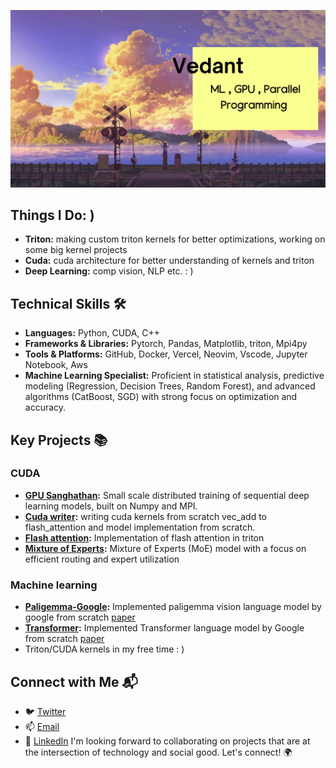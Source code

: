 ![image](https://github.com/ved1beta/ved1beta/blob/main/Vedant.png?raw=true)
## Things I Do: ) 
- **Triton:** making custom triton kernels for better optimizations, working on some big kernel projects
- **Cuda:**  cuda architecture for better understanding of kernels and triton
- **Deep Learning:** comp vision, NLP etc. : ) 
## Technical Skills 🛠️
- **Languages:** Python, CUDA, C++ 
- **Frameworks & Libraries:** Pytorch, Pandas, Matplotlib, triton, Mpi4py
- **Tools & Platforms:** GitHub, Docker, Vercel, Neovim, Vscode, Jupyter Notebook, Aws
- **Machine Learning Specialist:** Proficient in statistical analysis, predictive modeling (Regression, Decision Trees, Random Forest), and advanced algorithms (CatBoost, SGD) with strong focus on optimization and accuracy.
## Key Projects 📚
### CUDA
- **[GPU Sanghathan](https://github.com/ved1beta/GPU-sanghathan):** Small scale distributed training of sequential deep learning models, built on Numpy and MPI.
- **[Cuda writer](https://github.com/ved1beta/Cuda_writer):** writing cuda kernels from scratch vec_add to flash_attention and model implementation from scratch.
- **[Flash attention](https://github.com/ved1beta/Triton):** Implementation of flash attention in triton
- **[Mixture of Experts](https://github.com/ved1beta/Mixture_of_experts):** Mixture of Experts (MoE) model with a focus on efficient routing and expert utilization
### Machine learning 
- **[Paligemma-Google](https://github.com/ved1beta/Paligemma):** Implemented paligemma vision language model by google from scratch [paper](https://arxiv.org/pdf/2407.07726)
- **[Transformer](https://github.com/ved1beta/Transformer):** Implemented Transformer language model by Google from scratch [paper](https://arxiv.org/pdf/1706.03762)
- Triton/CUDA kernels in my free time : ) 
## Connect with Me 📬
- 🐦 [Twitter](https://twitter.com/ant_vedaya)
- 📫 [Email](mailto:ved.work2024@gmail.com)
- 🔗 [LinkedIn](https://www.linkedin.com/in/vednatthote/)
I'm looking forward to collaborating on projects that are at the intersection of technology and social good. Let's connect! 🌍
